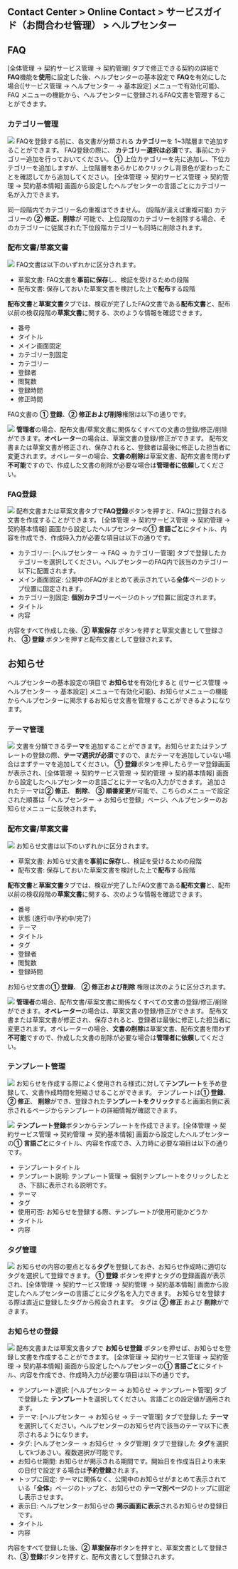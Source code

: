 ## Contact Center > Online Contact > サービスガイド（お問合わせ管理） > ヘルプセンター

## FAQ
[全体管理 → 契約サービス管理 → 契約管理] タブで修正できる契約の詳細で**FAQ**機能を**使用**に設定した後、ヘルプセンターの基本設定で **FAQ**を有効にした場合([サービス管理 → ヘルプセンター → 基本設定] メニューで有効化可能)、FAQ メニューの機能から、ヘルプセンターに登録されるFAQ文書を管理することができます。

### カテゴリー管理
![](http://static.toastoven.net/prod_contact_center/3.1-(1)_2_ja.png)
FAQを登録する前に、各文書が分類される **カテゴリー**を 1~3階層まで追加することができます。 FAQ登録の際に、 **カテゴリー選択は必須**です。事前にカテゴリー追加を行っておいてください。 
**①** 上位カテゴリーを先に追加し、下位カテゴリーを追加しますが、上位階層をあらかじめクリックし背景色が変わったことを確認してから追加してください。
[全体管理 → 契約サービス管理 → 契約管理 → 契約基本情報] 画面から設定したヘルプセンターの言語ごとにカテゴリー名が入力できます。

同一段階内でカテゴリー名の重複はできません。 (段階が違えば重複可能)
カテゴリーの **② 修正、削除**が 可能で、上位段階のカテゴリーを削除する場合、そのカテゴリーに従属された下位段階カテゴリーも同時に削除されます。

### 配布文書/草案文書
![](http://static.toastoven.net/prod_contact_center/3.1-(2)_1_ja.png)
FAQ文書は以下のいずれかに区分されます。

-	草案文書: FAQ文書を**事前に保存**し、検証を受けるための段階
-	配布文書: 保存しておいた草案文書を検討した上で**配布**する段階

**配布文書**と**草案文書**タブでは、検収が完了したFAQ文書である**配布文書**と、配布以前の検収段階の**草案文書**に関する、次のような情報を確認できます。

-	番号
-	タイトル
-	メイン画面固定
-	カテゴリー別固定
-	カテゴリー
-	登録者
-	閲覧数
-	登録時間
-	修正時間

FAQ文書の **① 登録**、**② 修正および削除**権限は以下の通りです。

![](http://static.toastoven.net/prod_contact_center/ja/3.1-(2)a_ja.png)
**管理者**の場合、配布文書/草案文書に関係なくすべての文書の登録/修正/削除ができます。**オペレーター**の場合は、草案文書の登録/修正ができます。
配布文書または草案文書が修正され、保存されると、登録者は最後に修正した担当者に変更されます。オペレーターの場合、**文書の削除**は草案文書、配布文書を問わず**不可能**ですので、作成した文書の削除が必要な場合は**管理者に依頼**してください。

### FAQ登録
![](http://static.toastoven.net/prod_contact_center/3.1-(3)_1_ja.png)
配布文書または草案文書タブで**FAQ登録**ボタンを押すと、FAQに登録される文書を作成することができます。
[全体管理 → 契約サービス管理 → 契約管理 → 契約基本情報] 画面から設定したヘルプセンターの**① 言語ごと**にタイトル、内容を作成でき、作成時入力が必要な項目は以下の通りです。

-	カテゴリー: [ヘルプセンター → FAQ → カテゴリー管理] タブで登録したカテゴリーを選択してください。ヘルプセンターのFAQ内で該当のカテゴリー以下に配置されます。
-	メイン画面固定: 公開中のFAQがまとめて表示されている**全体**ページのトップ位置に固定されます。
-	カテゴリー別固定: **個別カテゴリー**ページのトップ位置に固定されます。
-	タイトル
-	内容

内容をすべて作成した後、**② 草案保存** ボタンを押すと草案文書として登録され、 **③ 登録** ボタンを押すと配布文書として登録されます。

## お知らせ
ヘルプセンターの基本設定の項目で **お知らせ**を有効化すると ([サービス管理 → ヘルプセンター → 基本設定] メニューで有効化可能)、お知らせメニューの機能からヘルプセンターに掲示するお知らせ文書を管理することができるようになります。


### テーマ管理
![](http://static.toastoven.net/prod_contact_center/3.2-(1)_1_ja.png)
文書を分類できる**テーマ**を追加することができます。お知らせまたはテンプレートの登録の際、**テーマ選択が必須**ですので、まだテーマを追加していない場合はまずテーマを追加してください。
**① 登録**ボタンを押したらテーマ登録画面が表示され、[全体管理 → 契約サービス管理 → 契約管理 → 契約基本情報] 画面から設定したヘルプセンターの言語ごとにテーマ名の入力ができます。
追加されたテーマは**② 修正**、 **削除**、 **③ 順番変更**が可能で、こちらのメニューで設定された順番は「ヘルプセンター → お知らせ登録」ページ、ヘルプセンターのお知らせメニューに反映されます。


### 配布文書/草案文書
![](http://static.toastoven.net/prod_contact_center/3.2-(2)_1_ja.png)
お知らせ文書は以下のいずれかに区分されます。

-	草案文書: お知らせ文書を**事前に保存**し、検証を受けるための段階
-	配布文書: 保存しておいた草案文書を検討した上で**配布**する段階

**配布文書**と**草案文書**タブでは、検収が完了したFAQ文書である**配布文書**と、配布以前の検収段階の**草案文書**に関する、次のような情報を確認できます。

-	番号
-	状態 (進行中/予約中/完了)
-	テーマ
-	タイトル
-	タグ
-	登録者
-	閲覧数
-	登録時間

お知らせ文書の**① 登録**、 **② 修正および削除** 権限は次のように区分されます。

![](http://static.toastoven.net/prod_contact_center/ja/3.1-(2)a_ja.png)
**管理者**の場合、配布文書/草案文書に関係なくすべての文書の登録/修正/削除ができます。**オペレーター**の場合は、草案文書の登録/修正ができます。
配布文書または草案文書が修正され、保存されると、登録者は最後に修正した担当者に変更されます。オペレーターの場合、**文書の削除**は草案文書、配布文書を問わず**不可能**ですので、作成した文書の削除が必要な場合は**管理者に依頼**してください。

### テンプレート管理
![](http://static.toastoven.net/prod_contact_center/3.2-(3)_1_ja.png)
お知らせを作成する際によく使用される様式に対して**テンプレート**を予め登録して、文書作成時間を短縮させることができます。
テンプレートは**① 登録**、 **② 修正**、 **削除**ができ、登録された**テンプレートをクリック**すると画面右側に表示されるページからテンプレートの詳細情報が確認できます。

![](http://static.toastoven.net/prod_contact_center/3.2-(4)_1_ja.png)
**テンプレート登録**ボタンからテンプレートを作成できます。[全体管理 → 契約サービス管理 → 契約管理 → 契約基本情報] 画面から設定したヘルプセンターの**① 言語ごと**にタイトル、内容を作成でき、入力時に必要な項目は以下の通りです。

-	テンプレートタイトル
-	テンプレート説明: テンプレート管理 → 個別テンプレートをクリックしたとき、下部に表示される説明です。
-	テーマ
-	タグ
-	使用可否: お知らせを登録する際、テンプレートが使用可能かどうか
-	タイトル
-	内容

### タグ管理
![](http://static.toastoven.net/prod_contact_center/3.2-(5)_1_ja.png)
お知らせの内容の要点となる**タグ**を登録しておき、お知らせ作成時に適切なタグを選択して登録できます。
**① 登録** ボタンを押すとタグの登録画面が表示され、[全体管理 → 契約サービス管理 → 契約管理 → 契約基本情報] 画面から設定したヘルプセンターの言語ごとにタグ名を入力できます。
お知らせを登録する際は直近に登録したタグから照会されます。 タグは **② 修正** および **削除**ができます。


### お知らせの登録
![](http://static.toastoven.net/prod_contact_center/3.2-(6)_1_ja.png)
配布文書または草案文書タブで **お知らせ登録** ボタンを押せば、お知らせを登録し文書を作成することができます。
[全体管理 → 契約サービス管理 → 契約管理 → 契約基本情報] 画面から設定したヘルプセンターの**① 言語ごと**にタイトル、内容を作成でき、作成時入力が必要な項目は以下の通りです。

-	テンプレート選択: [ヘルプセンター → お知らせ → テンプレート管理] タブで登録した **テンプレート**を選択してください。言語ごとの設定値が適用されます。
-	テーマ: [ヘルプセンター → お知らせ → テーマ管理] タブで登録した **テーマ**を選択してください。ヘルプセンターのお知らせ内で該当のテーマ以下に表示されるようになります。
-	タグ: [ヘルプセンター → お知らせ → タグ管理] タブで登録した **タグ**を選択してkづあさい。複数選択が可能です。
-	お知らせ期間: お知らせが掲示される期間です。開始日を作成当日より未来の日付で設定する場合は**予約登録**されます。
-	トップに固定: テーマに関係なく、公開中のお知らせがまとめて表示されている「**全体**」ページのトップと、お知らせの **テーマ別ページ**のトップに固定し表示させます。 
-	表示日: ヘルプセンターお知らせの **掲示画面に表示**されるお知らせの登録日です。
-	タイトル
-	内容

内容をすべて登録した後、**② 草案保存**ボタンを押すと、草案文書として登録され、**③ 登録**ボタンを押すと、配布文書として登録されます。
